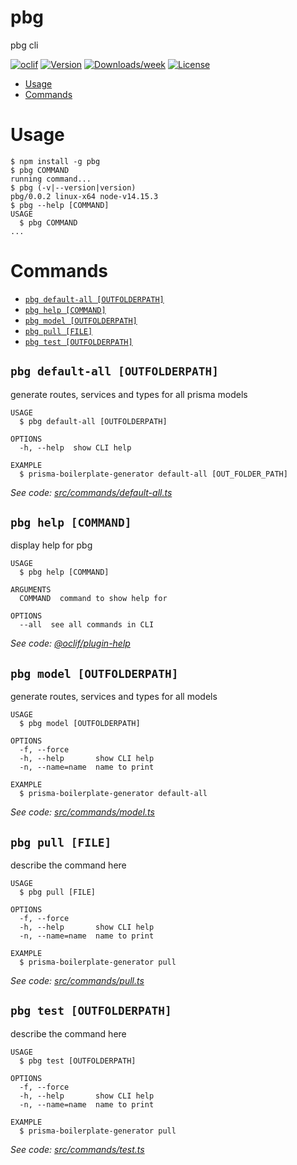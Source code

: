 pbg
=================

pbg cli

[![oclif](https://img.shields.io/badge/cli-oclif-brightgreen.svg)](https://oclif.io)
[![Version](https://img.shields.io/npm/v/pbg.svg)](https://npmjs.org/package/pbg)
[![Downloads/week](https://img.shields.io/npm/dw/pbg.svg)](https://npmjs.org/package/pbg)
[![License](https://img.shields.io/npm/l/pbg.svg)](https://github.com/NurbekGithub/pbg/blob/master/package.json)

<!-- toc -->
* [Usage](#usage)
* [Commands](#commands)
<!-- tocstop -->
# Usage
<!-- usage -->
```sh-session
$ npm install -g pbg
$ pbg COMMAND
running command...
$ pbg (-v|--version|version)
pbg/0.0.2 linux-x64 node-v14.15.3
$ pbg --help [COMMAND]
USAGE
  $ pbg COMMAND
...
```
<!-- usagestop -->
# Commands
<!-- commands -->
* [`pbg default-all [OUTFOLDERPATH]`](#pbg-default-all-outfolderpath)
* [`pbg help [COMMAND]`](#pbg-help-command)
* [`pbg model [OUTFOLDERPATH]`](#pbg-model-outfolderpath)
* [`pbg pull [FILE]`](#pbg-pull-file)
* [`pbg test [OUTFOLDERPATH]`](#pbg-test-outfolderpath)

## `pbg default-all [OUTFOLDERPATH]`

generate routes, services and types for all prisma models

```
USAGE
  $ pbg default-all [OUTFOLDERPATH]

OPTIONS
  -h, --help  show CLI help

EXAMPLE
  $ prisma-boilerplate-generator default-all [OUT_FOLDER_PATH]
```

_See code: [src/commands/default-all.ts](https://github.com/NurbekGithub/pbg/blob/v0.0.2/src/commands/default-all.ts)_

## `pbg help [COMMAND]`

display help for pbg

```
USAGE
  $ pbg help [COMMAND]

ARGUMENTS
  COMMAND  command to show help for

OPTIONS
  --all  see all commands in CLI
```

_See code: [@oclif/plugin-help](https://github.com/oclif/plugin-help/blob/v3.2.2/src/commands/help.ts)_

## `pbg model [OUTFOLDERPATH]`

generate routes, services and types for all models

```
USAGE
  $ pbg model [OUTFOLDERPATH]

OPTIONS
  -f, --force
  -h, --help       show CLI help
  -n, --name=name  name to print

EXAMPLE
  $ prisma-boilerplate-generator default-all
```

_See code: [src/commands/model.ts](https://github.com/NurbekGithub/pbg/blob/v0.0.2/src/commands/model.ts)_

## `pbg pull [FILE]`

describe the command here

```
USAGE
  $ pbg pull [FILE]

OPTIONS
  -f, --force
  -h, --help       show CLI help
  -n, --name=name  name to print

EXAMPLE
  $ prisma-boilerplate-generator pull
```

_See code: [src/commands/pull.ts](https://github.com/NurbekGithub/pbg/blob/v0.0.2/src/commands/pull.ts)_

## `pbg test [OUTFOLDERPATH]`

describe the command here

```
USAGE
  $ pbg test [OUTFOLDERPATH]

OPTIONS
  -f, --force
  -h, --help       show CLI help
  -n, --name=name  name to print

EXAMPLE
  $ prisma-boilerplate-generator pull
```

_See code: [src/commands/test.ts](https://github.com/NurbekGithub/pbg/blob/v0.0.2/src/commands/test.ts)_
<!-- commandsstop -->
